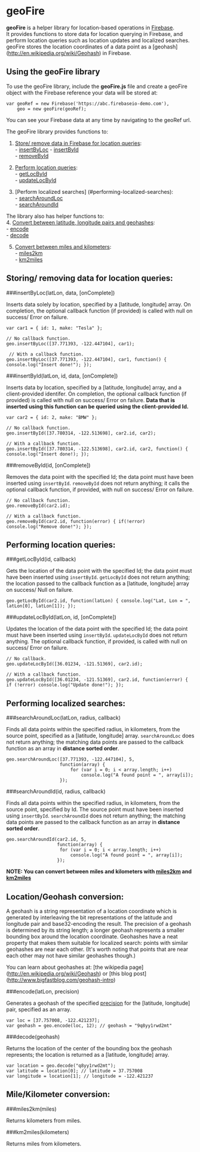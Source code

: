 geoFire
=======
**geoFire** is a helper library for location-based operations in [Firebase](https://www.firebase.com/).  
It provides functions to store data for location querying in Firebase, 
and perform location queries such as location updates and localized searches.
geoFire stores the location coordinates of a data point as a [geohash] (http://en.wikipedia.org/wiki/Geohash) in Firebase.

Using the geoFire library
------------------------
To use the geoFire library, include the **geoFire.js** file and create a geoFire object with the Firebase reference your data
will be stored at:

    var geoRef = new Firebase('https://abc.firebaseio-demo.com'),
        geo = new geoFire(geoRef);

You can see your Firebase data at any time by navigating to the geoRef url.

The geoFire library provides functions to:  
  1. [Store/ remove data in Firebase for location queries](#-storing-removing-data-for-location-queries):  
    - [insertByLoc](#insertbyloclatlon-data-oncomplete)
    - [insertById](#insertbyidlatlon-id-data-oncomplete)  
    - [removeById](#removebyidid-oncomplete)

  2. [Perform location queries](#performing-location-queries):  
    - [getLocById](#getlocbyidid-callback)  
    - [updateLocById](#updatelocbyidlatlon-id-oncomplete)

  3. [Perform localized searches] (#performing-localized-searches):  
    - [searchAroundLoc](#searcharoundloclatlon-distance-callback)  
    - [searchAroundId](#searcharoundidid-distance-callback)

The library also has helper functions to:  
  4. [Convert between latitude, longitude pairs and geohashes](#locationgeohash-conversion):  
    - [encode](#encodelatlon-precision)  
    - [decode](#decodegeohash)

  5. [Convert between miles and kilometers](#milekilometer-conversion):  
    - [miles2km](#miles2kmmiles)  
    - [km2miles](#km2mileskilometers)

Storing/ removing data for location queries:
------------------------------------------------------------
###insertByLoc(latLon, data, [onComplete])

Inserts data solely by location, specified by a [latitude, longitude] array. On
completion, the optional callback function (if provided) is called with null on
success/ Error on failure.

    var car1 = { id: 1, make: "Tesla" };

    // No callback function.
    geo.insertByLoc([37.771393, -122.447104], car1); 

     // With a callback function.
    geo.insertByLoc([37.771393, -122.447104], car1, function() { console.log("Insert done!"); });

###insertById(latLon, id, data, [onComplete])

Inserts data by location, specified by a [latitude, longitude] array,  and a client-provided identifer.
On completion, the optional callback function (if provided) is called with null
on success/ Error on failure.
**Data that is inserted using this function can be queried using the client-provided Id.**

    var car2 = { id: 2, make: "BMW" };

    // No callback function.
    geo.insertById([37.780314, -122.513698], car2.id, car2);

    // With a callback function.
    geo.insertById([37.780314, -122.513698], car2.id, car2, function() { console.log("Insert done!); });

###removeById(id, [onComplete])

Removes the data point with the specified Id; the data point must have been inserted using `insertById`.
`removeById` does not return anything; it calls the optional callback function, if provided, with 
null on success/ Error on failure.

    // No callback function.
    geo.removeById(car2.id);

    // With a callback function.
    geo.removeById(car2.id, function(error) { if(!error) console.log("Remove done!"); });

Performing location queries:
----------------------------
###getLocById(id, callback)

Gets the location of the data point with the specified Id; the data point must have been inserted using `insertById`.
`getLocById` does not return anything; the location passed to the callback
function as a [latitude, longitude] array on success/ Null on failure.  

    geo.getLocById(car2.id, function(latLon) { console.log("Lat, Lon = ", latLon[0], latLon[1]); });

###updateLocById(latLon, id, [onComplete])

Updates the location of the data point with the specified Id; the data point must have been inserted using `insertById`.
`updateLocById` does not return anything. The optional callback function, if provided, is called with null on success/ Error on failure.
    
    // No callback.
    geo.updateLocById([36.01234, -121.51369], car2.id);

    // With a callback function.
    geo.updateLocById([36.01234, -121.51369], car2.id, function(error) { if (!error) console.log("Update done!"); });

Performing localized searches:
-----------------------------
###searchAroundLoc(latLon, radius, callback)

Finds all data points within the specified radius, in kilometers, from the
source point, specified as a [latitude, longitude] array.
`searchAroundLoc` does not return anything; the matching data points are passed
to the callback function as an array in **distance sorted order**.

    geo.searchAroundLoc([37.771393, -122.447104], 5,
                        function(array) { 
                            for (var i = 0; i < array.length; i++)
                                console.log("A found point = ", array[i]);
                        });

###searchAroundId(id, radius, callback)

Finds all data points within the specified radius, in kilometers, from the
source point, specified by Id. The source point must have been inserted using `insertById`.
`searchAroundId` does not return anything; the matching data points are passed
to the callback function as an array in **distance sorted order**.

    geo.searchAroundId(car2.id, 5,
                       function(array) {
                        for (var i = 0; i < array.length; i++)
                            console.log("A found point = ", array[i]);
                       });

**NOTE: You can convert between miles and kilometers with [miles2km](#miles2kmmiles) and [km2miles](#km2mileskilometers)**

Location/Geohash conversion:
---------------------------
A geohash is a string representation of a location coordinate which is generated by interleaving the
bit representations of the latitude and longitude pair and base32-encoding the result.
The <a id="precision"> precision </a> of a geohash is determined by its string length; a longer geohash represents a smaller
bounding box around the location coordinate.
Geohashes have a neat property that makes them suitable for localized search: points with similar geohashes are near each other. 
(It's worth noting that points that are near each other may not have similar geohashes though.)

You can learn about geohashes at: [the wikipedia page] (http://en.wikipedia.org/wiki/Geohash) or
[this blog post] (http://www.bigfastblog.com/geohash-intro)

###encode(latLon, precision)

Generates a geohash of the specified [precision](#precision) for the [latitude, longitude] pair, specified as an array.

    var loc = [37.757008, -122.421237];
    var geohash = geo.encode(loc, 12); // geohash = "9q8yy1rwd2mt" 

###decode(geohash)

Returns the location of the center of the bounding box the geohash represents;
the location is returned as a [latitude, longitude] array.

    var location = geo.decode("q8yy1rwd2mt");
    var latitude = location[0]; // latitude = 37.757008
    var longitude = location[1]; // longitude = -122.421237

Mile/Kilometer conversion:
--------------------------
###miles2km(miles)

Returns kilometers from miles.

###km2miles(kilometers)

Returns miles from kilometers.